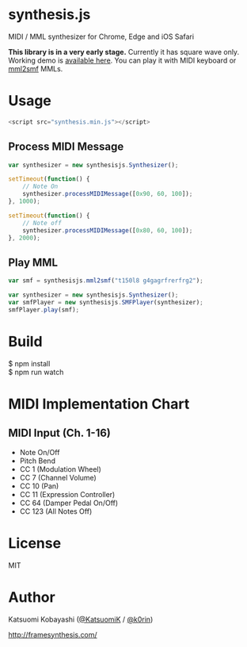 # synthesis.js

MIDI / MML synthesizer for Chrome, Edge and iOS Safari

**This library is in a very early stage.** Currently it has square wave only.   
Working demo is [available here](http://framesynthesis.com/experiments/synthesis.js/examples/showcase/). You can play it with MIDI keyboard or [mml2smf](https://github.com/KatsuomiK/mml2smf) MMLs.

# Usage

```js
<script src="synthesis.min.js"></script>
```

## Process MIDI Message

```js
var synthesizer = new synthesisjs.Synthesizer();

setTimeout(function() {
	// Note On
	synthesizer.processMIDIMessage([0x90, 60, 100]);
}, 1000);

setTimeout(function() {
	// Note off
	synthesizer.processMIDIMessage([0x80, 60, 100]);
}, 2000);
```

## Play MML

```js
var smf = synthesisjs.mml2smf("t150l8 g4gagrfrerfrg2");

var synthesizer = new synthesisjs.Synthesizer();
var smfPlayer = new synthesisjs.SMFPlayer(synthesizer);
smfPlayer.play(smf);
```

# Build

$ npm install  
$ npm run watch

# MIDI Implementation Chart

## MIDI Input (Ch. 1-16)

- Note On/Off
- Pitch Bend
- CC 1 (Modulation Wheel)
- CC 7 (Channel Volume)
- CC 10 (Pan)
- CC 11 (Expression Controller)
- CC 64 (Damper Pedal On/Off)
- CC 123 (All Notes Off)

# License

MIT

# Author

Katsuomi Kobayashi ([@KatsuomiK](https://twitter.com/KatsuomiK) / [@k0rin](https://twitter.com/k0rin))

http://framesynthesis.com/

